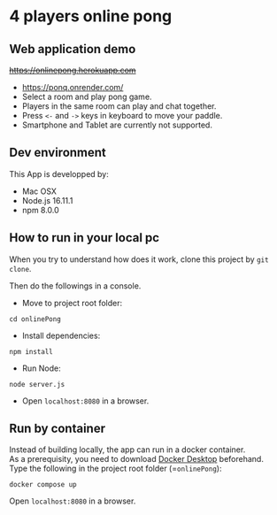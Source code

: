 # 4 players online pong

## Web application demo
~~https://onlinepong.herokuapp.com~~ 
- https://ponq.onrender.com/
- Select a room and play pong game.
- Players in the same room can play and chat together.
- Press `<-` and `->` keys in keyboard to move your paddle.
- Smartphone and Tablet are currently not supported.

## Dev environment
This App is developped by:

- Mac OSX
- Node.js 16.11.1
- npm 8.0.0

## How to run in your local pc
When you try to understand how does it work, clone this project by `git clone`.

Then do the followings in a console.  

- Move to project root folder:
```
cd onlinePong
```
- Install dependencies:
```
npm install
```
- Run Node:
```
node server.js
```
- Open `localhost:8080` in a browser.

## Run by container
Instead of building locally, the app can run in a docker container.  
As a prerequisity, you need to download [Docker Desktop](https://docs.docker.com/get-docker/) beforehand.  
Type the following in the project root folder (=`onlinePong`):  
```
docker compose up
```
Open `localhost:8080` in a browser.
